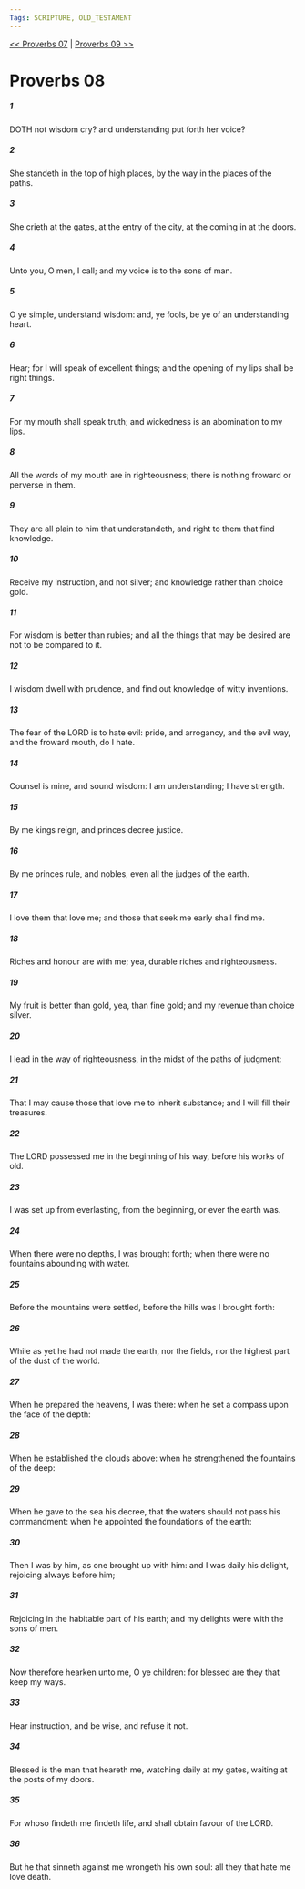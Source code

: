 ```yaml
---
Tags: SCRIPTURE, OLD_TESTAMENT
---
```


[<< Proverbs 07](OLD_TESTAMENT/20_Proverbs/Proverbs_07.md) | [Proverbs 09 >>](OLD_TESTAMENT/20_Proverbs/Proverbs_09.md)

# Proverbs 08

##### 1

DOTH not wisdom cry? and understanding put forth her voice?

##### 2

She standeth in the top of high places, by the way in the places of the paths.

##### 3

She crieth at the gates, at the entry of the city, at the coming in at the doors.

##### 4

Unto you, O men, I call; and my voice is to the sons of man.

##### 5

O ye simple, understand wisdom: and, ye fools, be ye of an understanding heart.

##### 6

Hear; for I will speak of excellent things; and the opening of my lips shall be right things.

##### 7

For my mouth shall speak truth; and wickedness is an abomination to my lips.

##### 8

All the words of my mouth are in righteousness; there is nothing froward or perverse in them.

##### 9

They are all plain to him that understandeth, and right to them that find knowledge.

##### 10

Receive my instruction, and not silver; and knowledge rather than choice gold.

##### 11

For wisdom is better than rubies; and all the things that may be desired are not to be compared to it.

##### 12

I wisdom dwell with prudence, and find out knowledge of witty inventions.

##### 13

The fear of the LORD is to hate evil: pride, and arrogancy, and the evil way, and the froward mouth, do I hate.

##### 14

Counsel is mine, and sound wisdom: I am understanding; I have strength.

##### 15

By me kings reign, and princes decree justice.

##### 16

By me princes rule, and nobles, even all the judges of the earth.

##### 17

I love them that love me; and those that seek me early shall find me.

##### 18

Riches and honour are with me; yea, durable riches and righteousness.

##### 19

My fruit is better than gold, yea, than fine gold; and my revenue than choice silver.

##### 20

I lead in the way of righteousness, in the midst of the paths of judgment:

##### 21

That I may cause those that love me to inherit substance; and I will fill their treasures.

##### 22

The LORD possessed me in the beginning of his way, before his works of old.

##### 23

I was set up from everlasting, from the beginning, or ever the earth was.

##### 24

When there were no depths, I was brought forth; when there were no fountains abounding with water.

##### 25

Before the mountains were settled, before the hills was I brought forth:

##### 26

While as yet he had not made the earth, nor the fields, nor the highest part of the dust of the world.

##### 27

When he prepared the heavens, I was there: when he set a compass upon the face of the depth:

##### 28

When he established the clouds above: when he strengthened the fountains of the deep:

##### 29

When he gave to the sea his decree, that the waters should not pass his commandment: when he appointed the foundations of the earth:

##### 30

Then I was by him, as one brought up with him: and I was daily his delight, rejoicing always before him;

##### 31

Rejoicing in the habitable part of his earth; and my delights were with the sons of men.

##### 32

Now therefore hearken unto me, O ye children: for blessed are they that keep my ways.

##### 33

Hear instruction, and be wise, and refuse it not.

##### 34

Blessed is the man that heareth me, watching daily at my gates, waiting at the posts of my doors.

##### 35

For whoso findeth me findeth life, and shall obtain favour of the LORD.

##### 36

But he that sinneth against me wrongeth his own soul: all they that hate me love death.
